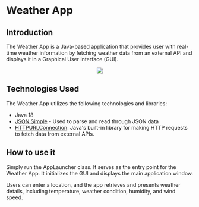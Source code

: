 <h1>Weather App</h1>

<h2>Introduction</h2>
<p>
    The Weather App is a Java-based application that provides user with real-time weather information by fetching weather data from an external API and displays it in a Graphical User Interface (GUI).
</p>

<p align="center">
    <img src="https://github.com/sdulal123/weather-App/assets/86375908/1045700a-6ed6-4f74-a19a-48cb6210dd6e">
</p>

<h2>Technologies Used</h2>
<p>
    The Weather App utilizes the following technologies and libraries:
</p>
<ul>
  <li>Java 18</li>
  <li><a href="https://code.google.com/archive/p/json-simple/downloads">JSON Simple</a> - Used to parse and read through JSON data</li>
  <li><a href="https://docs.oracle.com/en/java/javase/11/docs/api/java.net/java/net/HttpURLConnection.html">HTTPURLConnection</a>: Java's built-in library for making HTTP requests to fetch data from external APIs.</li>
</ul>

<h2>How to use it</h2>
<p>
    Simply run the AppLauncher class. It serves as the entry point for the Weather App. It initializes the GUI and displays the main application window.
</p>
<p>
    Users can enter a location, and the app retrieves and presents weather details, including temperature, weather condition, humidity, and wind speed.
</p>
